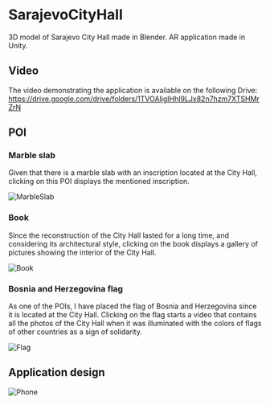 # SarajevoCityHall
3D model of Sarajevo City Hall made in Blender. AR application made in Unity. 
## Video 
The video demonstrating the application is available on the following Drive:
https://drive.google.com/drive/folders/1TVOAljgIHhI9LJx82n7hzm7XTSHMrZrN



## POI 
### Marble slab
Given that there is a marble slab with an inscription located at the City Hall, clicking on this POI displays the mentioned inscription.

![MarbleSlab](https://user-images.githubusercontent.com/73299629/225205472-a0bd7b58-6607-4787-adca-644322f07302.jpg)

### Book
Since the reconstruction of the City Hall lasted for a long time, and considering its architectural style, clicking on the book displays a gallery of pictures showing the interior of the City Hall.

![Book](https://user-images.githubusercontent.com/73299629/225205480-a6988497-845b-4872-b4a8-9ed5f5e06f2d.jpg)

### Bosnia and Herzegovina flag 
As one of the POIs, I have placed the flag of Bosnia and Herzegovina since it is located at the City Hall. Clicking on the flag starts a video that contains all the photos of the City Hall when it was illuminated with the colors of flags of other countries as a sign of solidarity.

![Flag](https://user-images.githubusercontent.com/73299629/225205490-7c1c3864-ff72-41e2-83eb-c16ca3c48be6.jpg)


## Application design 
![Phone](https://user-images.githubusercontent.com/73299629/225205509-58420ead-601f-4b95-a170-6e2ba61a85c1.jpg)
